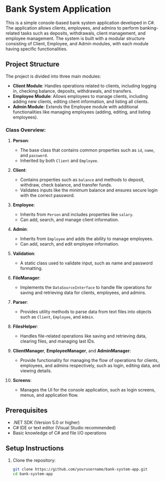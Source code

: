 # Bank System Application

This is a simple console-based bank system application developed in C#. The application allows clients, employees, and admins to perform banking-related tasks such as deposits, withdrawals, client management, and employee management. The system is built with a modular structure consisting of Client, Employee, and Admin modules, with each module having specific functionalities.

## Project Structure

The project is divided into three main modules:

- **Client Module**: Handles operations related to clients, including logging in, checking balance, deposits, withdrawals, and transfers.
- **Employee Module**: Allows employees to manage clients, including adding new clients, editing client information, and listing all clients.
- **Admin Module**: Extends the Employee module with additional functionalities like managing employees (adding, editing, and listing employees).

### Class Overview:

1. **Person**:
   - The base class that contains common properties such as `id`, `name`, and `password`.
   - Inherited by both `Client` and `Employee`.

2. **Client**:
   - Contains properties such as `balance` and methods to deposit, withdraw, check balance, and transfer funds.
   - Validates inputs like the minimum balance and ensures secure login with the correct password.

3. **Employee**:
   - Inherits from `Person` and includes properties like `salary`.
   - Can add, search, and manage client information.

4. **Admin**:
   - Inherits from `Employee` and adds the ability to manage employees.
   - Can add, search, and edit employee information.

5. **Validation**:
   - A static class used to validate input, such as name and password formatting.

6. **FileManager**:
   - Implements the `DataSourceInterface` to handle file operations for saving and retrieving data for clients, employees, and admins.

7. **Parser**:
   - Provides utility methods to parse data from text files into objects such as `Client`, `Employee`, and `Admin`.

8. **FilesHelper**:
   - Handles file-related operations like saving and retrieving data, clearing files, and managing last IDs.

9. **ClientManager**, **EmployeeManager**, and **AdminManager**:
   - Provide functionality for managing the flow of operations for clients, employees, and admins respectively, such as login, editing data, and viewing details.

10. **Screens**:
    - Manages the UI for the console application, such as login screens, menus, and application flow.

## Prerequisites

- .NET SDK (Version 5.0 or higher)
- C# IDE or text editor (Visual Studio recommended)
- Basic knowledge of C# and file I/O operations

## Setup Instructions

1. Clone the repository:
   ```bash
   git clone https://github.com/yourusername/bank-system-app.git
   cd bank-system-app
